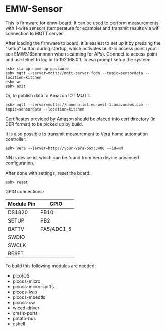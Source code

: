 EMW-Sensor
=========

This is firmware for [emw-board][1]. It can be used to perform measurements
with 1-wire sensors (temperature for example) and transmit results via wifi connection
to MQTT server.

After loading the firmware to board, it is easiest to set up it
by pressing the "setup" button during startup, which activates built-in
access point (you'll see EMW3165nnnnnnn when scanning for APs). 
Connect to access point and use telnet to log in to 192.168.0.1.
In _esh_ prompt setup the system:

```
esh> sta ap-name ap-password
esh> mqtt --server=mqtt://mqtt-server-fqdn --topic=sensordata --location=kitchen
esh> wr
esh> exit
```

Or, to publish data to Amazon IOT MQTT:

```
esh> mqtt --server=mqtts://nnnnnn.iot.eu-west-1.amazonaws.com --topic=sensordata --location=kitchen
```

Certificates provided by Amazon should be placed into cert directory (in DER format) to be picked
up by build.

It is also possible to transmit measurement to Vera home automation controller:

```
esh> vera --server=http://your-vera-box:3480 --id=NN
```

NN is device id, which can be found from Vera device advanced configuration.
 
After done with settings, reset the board:

```
esh> reset
```

GPIO connections:

| Module Pin | GPIO                                    |
|------------|-----------------------------------------|
| DS1820     | PB10                                    |
| SETUP      | PB2                                     |
| BATTV      | PA5/ADC1_5                              |
| SWDIO      |                                         |
| SWCLK      |                                         |
| RESET      |                                         |

To build this following modules are needed:

* pico]OS
* picoos-micro
* picoos-micro-spiffs
* picoos-lwip
* picoos-mbedtls
* picoos-ow
* wiced-driver
* cmsis-ports
* potato-bus
* eshell

[1]: https://github.com/AriZuu/emw-board

